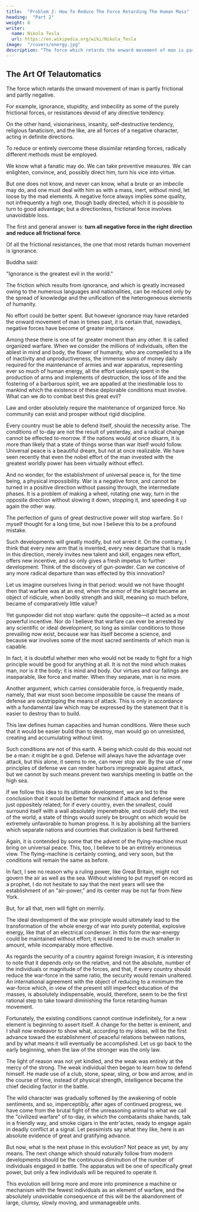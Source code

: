 ```yaml
---
title:  "Problem 2: How To Reduce The Force Retarding The Human Mass"
heading:  "Part 2"
weight: 8
writer:
  name: Nikola Tesla
  url: https://en.wikipedia.org/wiki/Nikola_Tesla
image:  "/covers/energy.jpg"
description: "The force which retards the onward movement of man is partly frictional and partly negative."
---
```



## The Art Of Telautomatics

The force which retards the onward movement of man is partly frictional and partly negative. 

For example, ignorance, stupidity, and imbecility as some of the purely frictional forces, or resistances devoid of any directive tendency. 

On the other hand, visionariness, insanity, self-destructive tendency, religious fanaticism, and the like, are all forces of a negative character, acting in definite directions. 

To reduce or entirely overcome these dissimilar retarding forces, radically different methods must be employed. 

We  know what a fanatic may do. We can take preventive measures. We can enlighten, convince, and, possibly direct him, turn his vice into virtue.

But one does not know, and never can know, what a brute or an imbecile may do, and one must deal with him as with a mass, inert, without mind, let loose by the mad elements. A negative force always implies some quality, not infrequently a high one, though badly directed, which it is possible to turn to good advantage; but a directionless, frictional force involves unavoidable loss.

The first and general answer is: **turn all negative force in the right direction and reduce all frictional force**. 

Of all the frictional resistances, the one that most retards human movement is ignorance. 

Buddha said: 

"Ignorance is the greatest evil in the world." 

The friction which results from ignorance, and which is greatly increased owing to the numerous languages and nationalities, can be reduced only by the spread of knowledge and the unification of the heterogeneous elements of humanity. 

No effort could be better spent. But however ignorance may have retarded the onward movement of man in times past, it is certain that, nowadays, negative forces have become of greater importance. 

Among these there is one of far greater moment than any other. It is called organized warfare. When we consider the millions of individuals, often the ablest in mind and body, the flower of humanity, who are compelled to a life of inactivity and unproductiveness, the immense sums of money daily required for the maintenance of armies and war apparatus, representing ever so much of human energy, all the effort uselessly spent in the production of arms and implements of destruction, the loss of life and the fostering of a barbarous spirit, we are appalled at the inestimable loss to mankind which the existence of these deplorable conditions must involve. What can we do to combat best this great evil? 

Law and order absolutely require the maintenance of organized force. No community can exist and prosper without rigid discipline. 

Every country must be able to defend itself, should the necessity arise. The conditions of to-day are not the result of yesterday, and a radical change cannot be effected to-morrow. If the nations would at once disarm, it is more than likely that a state of things worse than war itself would follow. Universal peace is a beautiful dream, but not at once realizable. We have seen recently that even the nobel effort of the man invested with the greatest worldly power has been virtually without effect. 

And no wonder, for the establishment of universal peace is, for the time being, a physical impossibility. War is a negative force, and cannot be turned in a positive direction without passing through, the intermediate phases. It is a problem of making a wheel, rotating one way, turn in the opposite direction without slowing it down, stopping it, and speeding it up again the other way. 

The perfection of guns of great destructive power will stop warfare. So I myself thought for a long time, but now I believe this to be a profound mistake. 

Such developments will greatly modify, but not arrest it. On the contrary, I think that every new arm that is invented, every new departure that is made in this direction, merely invites new talent and skill, engages new effort, offers new incentive, and so only gives a fresh impetus to further development. Think of the discovery of gun-powder. Can we conceive of any more radical departure than was effected by this innovation? 

Let us imagine ourselves living in that period: would we not have thought then that warfare was at an end, when the armor of the knight became an object of ridicule, when bodily strength and skill, meaning so much before, became of comparatively little value? 

Yet gunpowder did not stop warfare: quite the opposite—it acted as a most powerful incentive. Nor do I believe that warfare can ever be arrested by any scientific or ideal development, so long as similar conditions to those prevailing now exist, because war has itself become a science, and because war involves some of the most sacred sentiments of which man is capable. 

In fact, it is doubtful whether men who would not be ready to fight for a high principle would be good for anything at all. It is not the mind which makes man, nor is it the body; it is mind and body. Our virtues and our failings are inseparable, like force and matter. When they separate, man is no more. 


Another argument, which carries considerable force, is frequently made, namely, that war must soon become impossible be cause the means of defense are outstripping the means of attack. This is only in accordance with a fundamental law which may be expressed by the statement that it is easier to destroy than to build.

This law defines human capacities and human conditions. Were these such that it would be easier build than to destroy, man would go on unresisted, creating and accumulating without limit. 

Such conditions are not of this earth. A being which could do this would not be a man: it might be a god. Defense will always have the advantage over attack, but this alone, it seems to me, can never stop war. By the use of new principles of defense we can render harbors impregnable against attack, but we cannot by such means prevent two warships meeting in battle on the high sea.

If we follow this idea to its ultimate development, we are led to the conclusion that it would be better for mankind if attack and defense were just oppositely related; for if every country, even the smallest, could surround itself with a wall absolutely impenetrable, and could defy the rest of the world, a state of things would surely be brought on which would be extremely unfavorable to human progress. It is by abolishing all the barriers which separate nations and countries that civilization is best furthered. 

Again, it is contended by some that the advent of the flying-machine must bring on universal peace. This, too, I believe to be an entirely erroneous view. The flying-machine is certainly coming, and very soon, but the conditions will remain the same as before.

In fact, I see no reason why a ruling power, like Great Britain, might not govern the air as well as the sea. Without wishing to put myself on record as a prophet, I do not hesitate to say that the next years will see the establishment of an "air-power," and its center may be not far from New York.

But, for all that, men will fight on merrily. 

The ideal development of the war principle would ultimately lead to the transformation of the whole energy of war into purely potential, explosive energy, like that of an electrical condenser. In this form the war-energy could be maintained without effort; it would need to be much smaller in amount, while incomparably more effective. 

As regards the security of a country against foreign invasion, it is interesting to note that it depends only on the relative, and not the absolute, number of the individuals or magnitude of the forces, and that, if every country should reduce the war-force in the same ratio, the security would remain unaltered. An international agreement with the object of reducing to a minimum the war-force which, in view of the present still imperfect education of the masses, is absolutely indispensable, would, therefore, seem to be the first rational step to take toward diminishing the force retarding human movement. 

Fortunately, the existing conditions cannot continue indefinitely, for a new element is beginning to assert itself. A change for the better is eminent, and I shall now endeavor to show what, according to my ideas, will be the first advance toward the establishment of peaceful relations between nations, and by what means it will eventually be accomplished. 
Let us go back to the early beginning, when the law of the stronger was the only law. 

The light of reason was not yet kindled, and the weak was entirely at the mercy of the strong. The weak individual then began to learn how to defend himself. He made use of a club, stone, spear, sling, or bow and arrow, and in the course of time, instead of physical strength, intelligence became the chief deciding factor in the battle. 

The wild character was gradually softened by the awakening of noble sentiments, and so, imperceptibly, after ages of continued progress, we have come from the brutal fight of the unreasoning animal to what we call the "civilized warfare" of to-day, in which the combatants shake hands, talk in a friendly way, and smoke cigars in the entr'actes, ready to engage again in deadly conflict at a signal. Let pessimists say what they like, here is an absolute evidence of great and gratifying advance. 

But now, what is the next phase in this evolution? Not peace as yet, by any means. The next change which should naturally follow from modern developments should be the continuous diminution of the number of individuals engaged in battle. The apparatus will be one of specifically great power, but only a few individuals will be required to operate it.

This evolution will bring more and more into prominence a machine or mechanism with the fewest individuals as an element of warfare, and the absolutely unavoidable consequence of this will be the abandonment of large, clumsy, slowly moving, and unmanageable units. 

